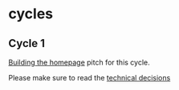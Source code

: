 # cycles

## Cycle 1

[Building the homepage](https://github.com/chooseruby/cycles/issues/2) pitch for this cycle.

Please make sure to read the [technical decisions](https://github.com/chooseruby/technical-decisions)
